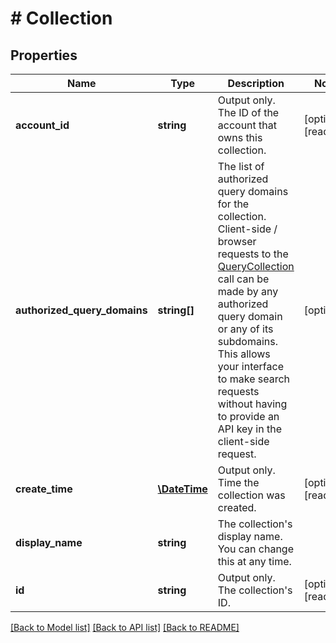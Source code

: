 # # Collection

## Properties

| Name                         | Type                          | Description                                                                                                                                                                                                                                                                                                                                    | Notes                 |
| ---------------------------- | ----------------------------- | ---------------------------------------------------------------------------------------------------------------------------------------------------------------------------------------------------------------------------------------------------------------------------------------------------------------------------------------------- | --------------------- |
| **account_id**               | **string**                    | Output only. The ID of the account that owns this collection.                                                                                                                                                                                                                                                                                  | [optional] [readonly] |
| **authorized_query_domains** | **string[]**                  | The list of authorized query domains for the collection. Client-side / browser requests to the [QueryCollection](/api#operation/QueryCollection) call can be made by any authorized query domain or any of its subdomains. This allows your interface to make search requests without having to provide an API key in the client-side request. | [optional]            |
| **create_time**              | [**\DateTime**](\DateTime.md) | Output only. Time the collection was created.                                                                                                                                                                                                                                                                                                  | [optional] [readonly] |
| **display_name**             | **string**                    | The collection&#39;s display name. You can change this at any time.                                                                                                                                                                                                                                                                            |
| **id**                       | **string**                    | Output only. The collection&#39;s ID.                                                                                                                                                                                                                                                                                                          | [optional] [readonly] |

[[Back to Model list]](../../README.md#models) [[Back to API list]](../../README.md#endpoints) [[Back to README]](../../README.md)
